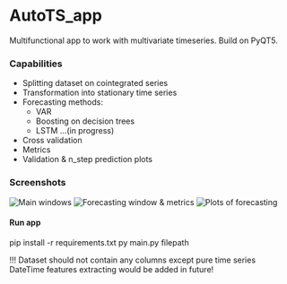 # AutoTS_app
Multifunctional app to work with multivariate timeseries. Build on PyQT5.
### Capabilities
* Splitting dataset on cointegrated series
* Transformation into stationary time series
* Forecasting methods:
    * VAR
    * Boosting on decision trees 
    * LSTM ...(in progress)
* Cross validation
* Metrics
* Validation & n_step prediction plots
### Screenshots
![Main windows](https://github.com/RodionBukhanevych11/AutoTS_app/tree/main/images/Screenshot_1.png)
![Forecasting window & metrics](https://github.com/RodionBukhanevych11/AutoTS_app/tree/main/images/Screenshot_2.png)
![Plots of forecasting](https://github.com/RodionBukhanevych11/AutoTS_app/tree/main/images/Screenshot_3.png)
#### Run app
pip install -r requirements.txt
py main.py filepath

!!! Dataset  should not contain any columns except pure time series
DateTime features extracting would be added in future!